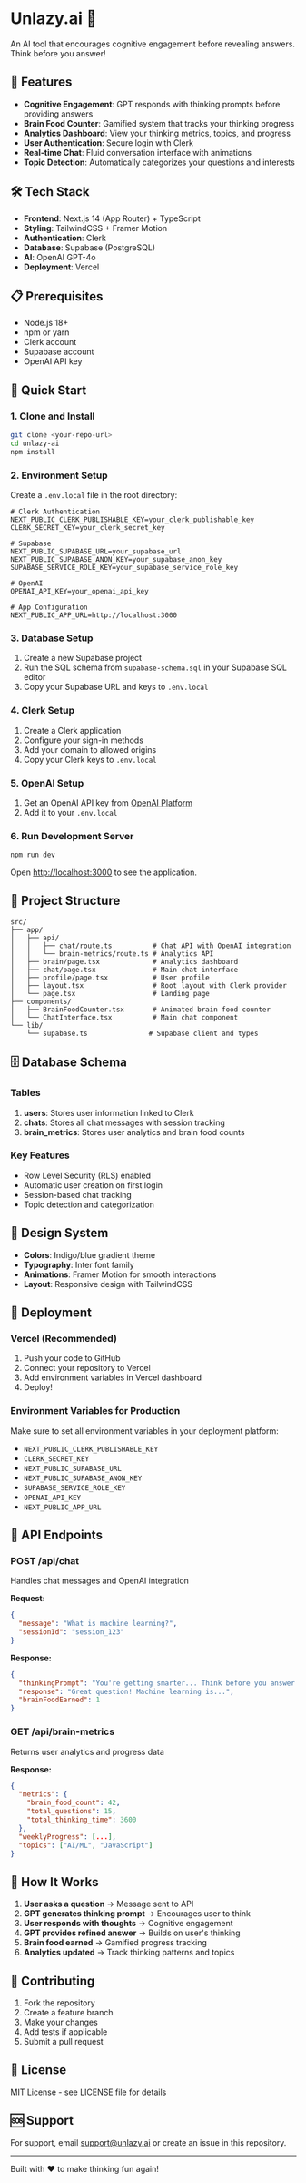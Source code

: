 # Unlazy.ai 🧠

An AI tool that encourages cognitive engagement before revealing answers. Think before you answer!

## 🚀 Features

- **Cognitive Engagement**: GPT responds with thinking prompts before providing answers
- **Brain Food Counter**: Gamified system that tracks your thinking progress
- **Analytics Dashboard**: View your thinking metrics, topics, and progress
- **User Authentication**: Secure login with Clerk
- **Real-time Chat**: Fluid conversation interface with animations
- **Topic Detection**: Automatically categorizes your questions and interests

## 🛠️ Tech Stack

- **Frontend**: Next.js 14 (App Router) + TypeScript
- **Styling**: TailwindCSS + Framer Motion
- **Authentication**: Clerk
- **Database**: Supabase (PostgreSQL)
- **AI**: OpenAI GPT-4o
- **Deployment**: Vercel

## 📋 Prerequisites

- Node.js 18+ 
- npm or yarn
- Clerk account
- Supabase account
- OpenAI API key

## 🚀 Quick Start

### 1. Clone and Install

```bash
git clone <your-repo-url>
cd unlazy-ai
npm install
```

### 2. Environment Setup

Create a `.env.local` file in the root directory:

```env
# Clerk Authentication
NEXT_PUBLIC_CLERK_PUBLISHABLE_KEY=your_clerk_publishable_key
CLERK_SECRET_KEY=your_clerk_secret_key

# Supabase
NEXT_PUBLIC_SUPABASE_URL=your_supabase_url
NEXT_PUBLIC_SUPABASE_ANON_KEY=your_supabase_anon_key
SUPABASE_SERVICE_ROLE_KEY=your_supabase_service_role_key

# OpenAI
OPENAI_API_KEY=your_openai_api_key

# App Configuration
NEXT_PUBLIC_APP_URL=http://localhost:3000
```

### 3. Database Setup

1. Create a new Supabase project
2. Run the SQL schema from `supabase-schema.sql` in your Supabase SQL editor
3. Copy your Supabase URL and keys to `.env.local`

### 4. Clerk Setup

1. Create a Clerk application
2. Configure your sign-in methods
3. Add your domain to allowed origins
4. Copy your Clerk keys to `.env.local`

### 5. OpenAI Setup

1. Get an OpenAI API key from [OpenAI Platform](https://platform.openai.com/)
2. Add it to your `.env.local`

### 6. Run Development Server

```bash
npm run dev
```

Open [http://localhost:3000](http://localhost:3000) to see the application.

## 📁 Project Structure

```
src/
├── app/
│   ├── api/
│   │   ├── chat/route.ts          # Chat API with OpenAI integration
│   │   └── brain-metrics/route.ts # Analytics API
│   ├── brain/page.tsx             # Analytics dashboard
│   ├── chat/page.tsx              # Main chat interface
│   ├── profile/page.tsx           # User profile
│   ├── layout.tsx                 # Root layout with Clerk provider
│   └── page.tsx                   # Landing page
├── components/
│   ├── BrainFoodCounter.tsx       # Animated brain food counter
│   └── ChatInterface.tsx          # Main chat component
└── lib/
    └── supabase.ts               # Supabase client and types
```

## 🗄️ Database Schema

### Tables

1. **users**: Stores user information linked to Clerk
2. **chats**: Stores all chat messages with session tracking
3. **brain_metrics**: Stores user analytics and brain food counts

### Key Features

- Row Level Security (RLS) enabled
- Automatic user creation on first login
- Session-based chat tracking
- Topic detection and categorization

## 🎨 Design System

- **Colors**: Indigo/blue gradient theme
- **Typography**: Inter font family
- **Animations**: Framer Motion for smooth interactions
- **Layout**: Responsive design with TailwindCSS

## 🚀 Deployment

### Vercel (Recommended)

1. Push your code to GitHub
2. Connect your repository to Vercel
3. Add environment variables in Vercel dashboard
4. Deploy!

### Environment Variables for Production

Make sure to set all environment variables in your deployment platform:

- `NEXT_PUBLIC_CLERK_PUBLISHABLE_KEY`
- `CLERK_SECRET_KEY`
- `NEXT_PUBLIC_SUPABASE_URL`
- `NEXT_PUBLIC_SUPABASE_ANON_KEY`
- `SUPABASE_SERVICE_ROLE_KEY`
- `OPENAI_API_KEY`
- `NEXT_PUBLIC_APP_URL`

## 🔧 API Endpoints

### POST /api/chat
Handles chat messages and OpenAI integration

**Request:**
```json
{
  "message": "What is machine learning?",
  "sessionId": "session_123"
}
```

**Response:**
```json
{
  "thinkingPrompt": "You're getting smarter... Think before you answer.",
  "response": "Great question! Machine learning is...",
  "brainFoodEarned": 1
}
```

### GET /api/brain-metrics
Returns user analytics and progress data

**Response:**
```json
{
  "metrics": {
    "brain_food_count": 42,
    "total_questions": 15,
    "total_thinking_time": 3600
  },
  "weeklyProgress": [...],
  "topics": ["AI/ML", "JavaScript"]
}
```

## 🧠 How It Works

1. **User asks a question** → Message sent to API
2. **GPT generates thinking prompt** → Encourages user to think
3. **User responds with thoughts** → Cognitive engagement
4. **GPT provides refined answer** → Builds on user's thinking
5. **Brain food earned** → Gamified progress tracking
6. **Analytics updated** → Track thinking patterns and topics

## 🤝 Contributing

1. Fork the repository
2. Create a feature branch
3. Make your changes
4. Add tests if applicable
5. Submit a pull request

## 📄 License

MIT License - see LICENSE file for details

## 🆘 Support

For support, email support@unlazy.ai or create an issue in this repository.

---

Built with ❤️ to make thinking fun again!